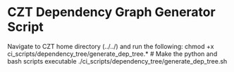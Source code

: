 # CZT Dependency Graph Generator Script

Navigate to CZT home directory (../../) and run the following:
chmod +x ci_scripts/dependency_tree/generate_dep_tree.* # Make the python and bash scripts executable
./ci_scripts/dependency_tree/generate_dep_tree.sh

